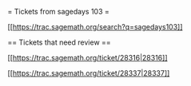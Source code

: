 = Tickets from sagedays 103 =

[[https://trac.sagemath.org/search?q=sagedays103]]


== Tickets that need review ==

[[https://trac.sagemath.org/ticket/28316|28316]]

[[https://trac.sagemath.org/ticket/28337|28337]]
